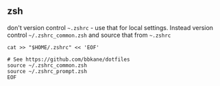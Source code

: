 ## zsh

don't version control `~.zshrc` - use that for local settings.
Instead version control `~/.zshrc_common.zsh` and source that from `~.zshrc`

```
cat >> "$HOME/.zshrc" << 'EOF'

# See https://github.com/bbkane/dotfiles
source ~/.zshrc_common.zsh
source ~/.zshrc_prompt.zsh
EOF
```

